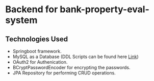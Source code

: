 # Backend for bank-property-eval-system

## Technologies Used
* Springboot framework.
* MySQL as a Database (DDL Scripts can be found here [Link](src/main/resources/scripts/db/bank_property_eval_db.sql))
* OAuth2 for Authenication.
* BCryptPasswordEncoder for encrypting the passwords.
* JPA Repository for performing CRUD operations.

